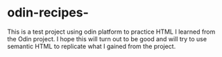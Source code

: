 # odin-recipes-

This is a test project using odin platform to practice HTML I learned from the Odin project.
I hope this will turn out to be good and will try to use semantic HTML to replicate what I gained from the project.